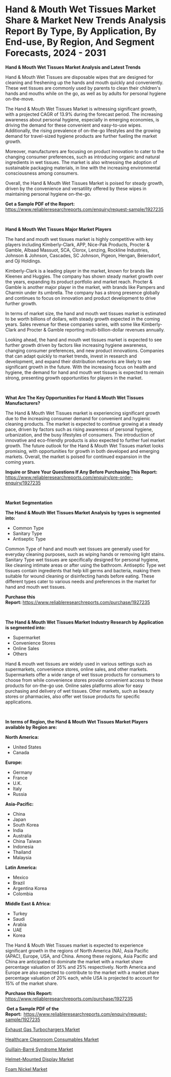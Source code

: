 <p><h1>Hand & Mouth Wet Tissues Market Share & Market New Trends Analysis Report By Type, By Application, By End-use, By Region, And Segment Forecasts, 2024 - 2031</h1></p><p><strong>Hand & Mouth Wet Tissues Market Analysis and Latest Trends</strong></p>
<p><p>Hand & Mouth Wet Tissues are disposable wipes that are designed for cleaning and freshening up the hands and mouth quickly and conveniently. These wet tissues are commonly used by parents to clean their children's hands and mouths while on the go, as well as by adults for personal hygiene on-the-move.</p><p>The Hand & Mouth Wet Tissues Market is witnessing significant growth, with a projected CAGR of 13.9% during the forecast period. The increasing awareness about personal hygiene, especially in emerging economies, is driving the demand for these convenient and easy-to-use wipes. Additionally, the rising prevalence of on-the-go lifestyles and the growing demand for travel-sized hygiene products are further fueling the market growth.</p><p>Moreover, manufacturers are focusing on product innovation to cater to the changing consumer preferences, such as introducing organic and natural ingredients in wet tissues. The market is also witnessing the adoption of sustainable packaging materials, in line with the increasing environmental consciousness among consumers.</p><p>Overall, the Hand & Mouth Wet Tissues Market is poised for steady growth, driven by the convenience and versatility offered by these wipes in maintaining personal hygiene on-the-go.</p></p>
<p><strong>Get a Sample PDF of the Report:&nbsp;</strong> <a href="https://www.reliableresearchreports.com/enquiry/request-sample/1927235">https://www.reliableresearchreports.com/enquiry/request-sample/1927235</a></p>
<p>&nbsp;</p>
<p><strong>Hand & Mouth Wet Tissues Major Market Players</strong></p>
<p><p>The hand and mouth wet tissues market is highly competitive with key players including Kimberly-Clark, APP, Nice-Pak Products, Procter & Gamble, Albaad Massuot, SCA, Clorox, Lenzing, Rockline Industries, Johnson & Johnson, Cascades, SC Johnson, Pigeon, Hengan, Beiersdorf, and Oji Holdings. </p><p>Kimberly-Clark is a leading player in the market, known for brands like Kleenex and Huggies. The company has shown steady market growth over the years, expanding its product portfolio and market reach. Procter & Gamble is another major player in the market, with brands like Pampers and Charmin under its umbrella. The company has a strong presence globally and continues to focus on innovation and product development to drive further growth.</p><p>In terms of market size, the hand and mouth wet tissues market is estimated to be worth billions of dollars, with steady growth expected in the coming years. Sales revenue for these companies varies, with some like Kimberly-Clark and Procter & Gamble reporting multi-billion-dollar revenues annually.</p><p>Looking ahead, the hand and mouth wet tissues market is expected to see further growth driven by factors like increasing hygiene awareness, changing consumer preferences, and new product innovations. Companies that can adapt quickly to market trends, invest in research and development, and expand their distribution networks are likely to see significant growth in the future. With the increasing focus on health and hygiene, the demand for hand and mouth wet tissues is expected to remain strong, presenting growth opportunities for players in the market.</p></p>
<p>&nbsp;</p>
<p><strong>What Are The Key Opportunities For Hand & Mouth Wet Tissues Manufacturers?</strong></p>
<p><p>The Hand & Mouth Wet Tissues market is experiencing significant growth due to the increasing consumer demand for convenient and hygienic cleaning products. The market is expected to continue growing at a steady pace, driven by factors such as rising awareness of personal hygiene, urbanization, and the busy lifestyles of consumers. The introduction of innovative and eco-friendly products is also expected to further fuel market growth. The future outlook for the Hand & Mouth Wet Tissues market looks promising, with opportunities for growth in both developed and emerging markets. Overall, the market is poised for continued expansion in the coming years.</p></p>
<p><strong>Inquire or Share Your Questions If Any Before Purchasing This Report:</strong> <a href="https://www.reliableresearchreports.com/enquiry/pre-order-enquiry/1927235">https://www.reliableresearchreports.com/enquiry/pre-order-enquiry/1927235</a></p>
<p>&nbsp;</p>
<p><strong>Market Segmentation</strong></p>
<p><strong>The Hand & Mouth Wet Tissues Market Analysis by types is segmented into:</strong></p>
<p><ul><li>Common Type</li><li>Sanitary Type</li><li>Antiseptic Type</li></ul></p>
<p><p>Common Type of hand and mouth wet tissues are generally used for everyday cleaning purposes, such as wiping hands or removing light stains. Sanitary Type wet tissues are specifically designed for personal hygiene, like cleaning intimate areas or after using the bathroom. Antiseptic Type wet tissues contain ingredients that help kill germs and bacteria, making them suitable for wound cleaning or disinfecting hands before eating. These different types cater to various needs and preferences in the market for hand and mouth wet tissues.</p></p>
<p><strong>Purchase this Report:&nbsp;</strong><a href="https://www.reliableresearchreports.com/purchase/1927235">https://www.reliableresearchreports.com/purchase/1927235</a></p>
<p>&nbsp;</p>
<p><strong>The Hand & Mouth Wet Tissues Market Industry Research by Application is segmented into:</strong></p>
<p><ul><li>Supermarket</li><li>Convenience Stores</li><li>Online Sales</li><li>Others</li></ul></p>
<p><p>Hand & mouth wet tissues are widely used in various settings such as supermarkets, convenience stores, online sales, and other markets. Supermarkets offer a wide range of wet tissue products for consumers to choose from while convenience stores provide convenient access to these products for on-the-go use. Online sales platforms allow for easy purchasing and delivery of wet tissues. Other markets, such as beauty stores or pharmacies, also offer wet tissue products for specific applications.</p></p>
<p>&nbsp;</p>
<p><strong>In terms of Region, the Hand & Mouth Wet Tissues Market Players available by Region are:</strong></p>
<p>
    <p> <strong> North America: </strong>
        <ul>
            <li>United States</li>
            <li>Canada</li>
        </ul>
        </p> 
    <p> <strong> Europe: </strong>
        <ul>
            <li>Germany</li>
            <li>France</li>
            <li>U.K.</li>
            <li>Italy</li>
            <li>Russia</li>
        </ul>
        </p> 
    <p> <strong> Asia-Pacific: </strong>
        <ul>
            <li>China</li>
            <li>Japan</li>
            <li>South Korea</li>
            <li>India</li>
            <li>Australia</li>
            <li>China Taiwan</li>
            <li>Indonesia</li>
            <li>Thailand</li>
            <li>Malaysia</li>
        </ul>
        </p> 
    <p> <strong> Latin America: </strong>
        <ul>
            <li>Mexico</li>
            <li>Brazil</li>
            <li>Argentina Korea</li>
            <li>Colombia</li>
        </ul>
        </p> 
    <p> <strong> Middle East & Africa: </strong>
        <ul>
            <li>Turkey</li>
            <li>Saudi</li>
            <li>Arabia</li>
            <li>UAE</li>
            <li>Korea</li>
        </ul>
    </p>
    </p>
<p><p>The Hand & Mouth Wet Tissues market is expected to experience significant growth in the regions of North America (NA), Asia Pacific (APAC), Europe, USA, and China. Among these regions, Asia Pacific and China are anticipated to dominate the market with a market share percentage valuation of 35% and 25% respectively. North America and Europe are also expected to contribute to the market with a market share percentage valuation of 20% each, while USA is projected to account for 15% of the market share.</p></p>
<p><strong>Purchase this Report: </strong><a href="https://www.reliableresearchreports.com/purchase/1927235">https://www.reliableresearchreports.com/purchase/1927235</a></p>
<p>&nbsp;<strong>Get a Sample PDF of the Report:&nbsp;&nbsp;</strong><a href="https://www.reliableresearchreports.com/enquiry/request-sample/1927235">https://www.reliableresearchreports.com/enquiry/request-sample/1927235</a></p>
<p><strong></strong></p>
<p><p><a href="https://view.publitas.com/reportprime-1/exhaust-gas-turbochargers-market-furnish-information-about-market-size-market-share-market-dynamics-and-projections-spanning-from-2024-to-2031/">Exhaust Gas Turbochargers Market</a></p><p><a href="https://gamy-alyssum-396.notion.site/Healthcare-Cleanroom-Consumables-Market-Size-Share-Trends-Analysis-Report-By-Material-By-Type-B-c6483c90cc3a4b7b81a29c81e148306c">Healthcare Cleanroom Consumables Market</a></p><p><a href="https://natural-crush-b99.notion.site/Guillain-Barr-Syndrome-Market-Insights-Market-Players-and-Forecast-Till-2031-74bbd67a8a8147b5a082a8f512941e7f">Guillain-Barré Syndrome Market</a></p><p><a href="https://boundless-drawbridge-702.notion.site/Helmet-Mounted-Display-Market-Dynamics-2024-2031-Also-about-Its-Market-Trends-Projections-and-Opp-4a6b4183f0d643cd8d87d4aec3759da0">Helmet-Mounted Display Market</a></p><p><a href="https://view.publitas.com/reportprime-1/global-foam-nickel-market-by-types-applications-and-major-players-with-regional-growth-rate-analysis-and-development-situation-from-2024-to-2031/">Foam Nickel Market</a></p></p>